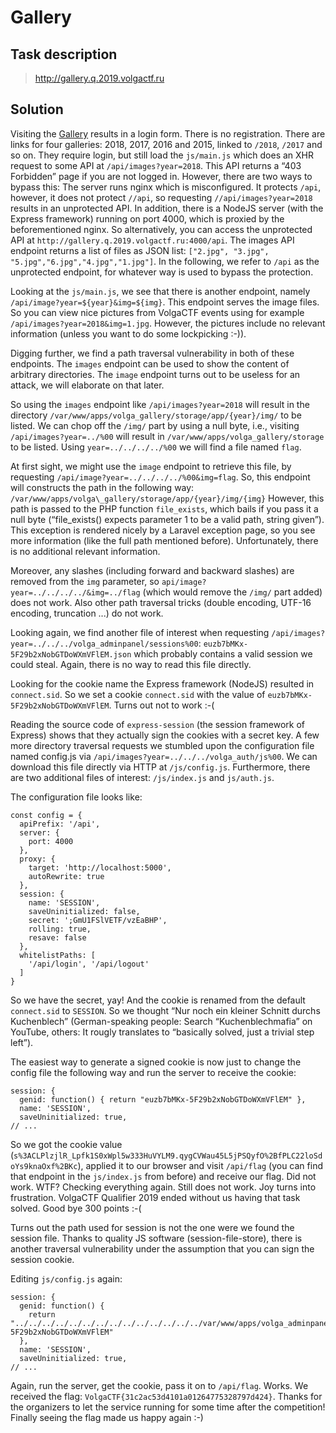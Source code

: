 Gallery
=======

Task description
----------------

> http://gallery.q.2019.volgactf.ru

Solution
--------

Visiting the [Gallery](http://gallery.q.2019.volgactf.ru/) results in a login
form. There is no registration. There are links for four galleries: 2018, 2017,
2016 and 2015, linked to `/2018`, `/2017` and so on. They require login, but
still load the `js/main.js` which does an XHR request to some API at
`/api/images?year=2018`. This API returns a “403 Forbidden” page if you are
not logged in. However, there are two ways to bypass this: The server runs
nginx which is misconfigured. It protects `/api`, however, it does not protect
`//api`, so requesting `//api/images?year=2018` results in an unprotected API.
In addition, there is a NodeJS server (with the Express framework) running on
port 4000, which is proxied by the beforementioned nginx. So alternatively,
you can access the unprotected API at `http://gallery.q.2019.volgactf.ru:4000/api`.
The images API endpoint returns a list of files as JSON list: `["2.jpg",
"3.jpg", "5.jpg","6.jpg","4.jpg","1.jpg"]`. In the following, we refer to
`/api` as the unprotected endpoint, for whatever way is used to bypass the
protection.

Looking at the `js/main.js`, we see that there is another endpoint, namely
`/api/image?year=${year}&img=${img}`. This endpoint serves the image files.
So you can view nice pictures from VolgaCTF events using for example
`/api/images?year=2018&img=1.jpg`. However, the pictures include no relevant
information (unless you want to do some lockpicking :-)).

Digging further, we find a path traversal vulnerability in both of these
endpoints. The `images` endpoint can be used to show the content of arbitrary
directories. The `image` endpoint turns out to be useless for an attack, we
will elaborate on that later.

So using the `images` endpoint like `/api/images?year=2018` will result in
the directory `/var/www/apps/volga_gallery/storage/app/{year}/img/` to be
listed. We can chop off the `/img/` part by using a null byte, i.e., visiting
`/api/images?year=../%00` will result in `/var/www/apps/volga_gallery/storage`
to be listed. Using `year=../../../../%00` we will find a file named `flag`.

At first sight, we might use the `image` endpoint to retrieve this file, by
requesting `/api/image?year=../../../../%00&img=flag`. So, this endpoint will
constructs the path in the following way:
`/var/www/apps/volga\_gallery/storage/app/{year}/img/{img}`
However, this path is passed to the PHP function `file_exists`, which bails
if you pass it a null byte (“file_exists() expects parameter 1 to be a valid
path, string given”). This exception is rendered nicely by a Laravel exception
page, so you see more information (like the full path mentioned before).
Unfortunately, there is no additional relevant information.

Moreover, any slashes (including forward and backward slashes) are removed
from the `img` parameter, so `api/image?year=../../../../&img=../flag` (which
would remove the `/img/` part added) does not work. Also other path traversal
tricks (double encoding, UTF-16 encoding, truncation ...) do not work.

Looking again, we find another file of interest when requesting
`/api/images?year=../../../volga_adminpanel/sessions%00`:
`euzb7bMKx-5F29b2xNobGTDoWXmVFlEM.json` which probably contains a valid
session we could steal. Again, there is no way to read this file directly.

Looking for the cookie name the Express framework (NodeJS) resulted in
`connect.sid`. So we set a cookie `connect.sid` with the value of
`euzb7bMKx-5F29b2xNobGTDoWXmVFlEM`. Turns out not to work :-(

Reading the source code of `express-session` (the session framework of
Express) shows that they actually sign the cookies with a secret key. A few
more directory traversal requests we stumbled upon the configuration file
named config.js via `/api/images?year=../../../volga_auth/js%00`. We can
download this file directly via HTTP at `/js/config.js`. Furthermore, there
are two additional files of interest: `/js/index.js` and `js/auth.js`.

The configuration file looks like:

    const config = {
      apiPrefix: '/api',
      server: {
        port: 4000
      },
      proxy: {
        target: 'http://localhost:5000',
        autoRewrite: true
      },
      session: {
        name: 'SESSION',
        saveUninitialized: false,
        secret: ';GmU1FSlVETF/vzEaBHP',
        rolling: true,
        resave: false
      },
      whitelistPaths: [
        '/api/login', '/api/logout'
      ]
    }

So we have the secret, yay! And the cookie is renamed from the default
`connect.sid` to `SESSION`. So we thought “Nur noch ein kleiner Schnitt durchs
Kuchenblech” (German-speaking people: Search “Kuchenblechmafia” on YouTube,
others: It rougly translates to “basically solved, just a trivial step left”).

The easiest way to generate a signed cookie is now just to change the config
file the following way and run the server to receive the cookie:

    session: {
      genid: function() { return "euzb7bMKx-5F29b2xNobGTDoWXmVFlEM" },
      name: 'SESSION',
      saveUninitialized: true,
    // ...

So we got the cookie value (`s%3ACLPlzjlR_Lpfk1S0xWpl5w333HuVYLM9.qygCVWau45L5jPSQyfO%2BfPLC22loSdoYs9knaOxf%2BKc`),
applied it to our browser and visit `/api/flag` (you can find that endpoint in
the `js/index.js` from before) and receive our flag. Did not work. WTF?
Checking everything again. Still does not work. Joy turns into frustration.
VolgaCTF Qualifier 2019 ended without us having that task solved. Good bye 300
points :-(

Turns out the path used for session is not the one were we found the session
file. Thanks to quality JS software (session-file-store), there is another
traversal vulnerability under the assumption that you can sign the session
cookie.

Editing `js/config.js` again:

    session: {
      genid: function() {
        return "../../../../../../../../../../../../../../var/www/apps/volga_adminpanel/sessions/euzb7bMKx-5F29b2xNobGTDoWXmVFlEM"
      },
      name: 'SESSION',
      saveUninitialized: true,
    // ...

Again, run the server, get the cookie, pass it on to `/api/flag`. Works. We
received the flag: `VolgaCTF{31c2ac53d4101a01264775328797d424}`. Thanks for
the organizers to let the service running for some time after the competition!
Finally seeing the flag made us happy again :-)


